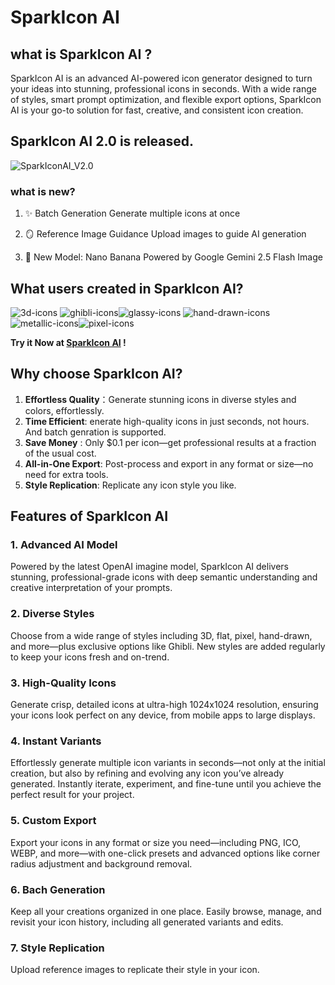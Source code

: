 # SparkIcon AI
## what is SparkIcon AI ?
SparkIcon AI is an advanced AI-powered icon generator designed to turn your ideas into stunning, professional icons in seconds. With a wide range of styles, smart prompt optimization, and flexible export options, SparkIcon AI is your go-to solution for fast, creative, and consistent icon creation.

## SparkIcon AI 2.0 is released.

![SparkIconAI_V2.0](https://icons.sparkiconai.com/introduction_v2.png)
### what is new?
1. ✨ Batch Generation
Generate multiple icons at once

2. 🪞 Reference Image Guidance
Upload images to guide AI generation

3. 🍌 New Model: Nano Banana
Powered by Google Gemini 2.5 Flash Image

## What users created in SparkIcon AI?
![3d-icons](https://icons.sparkiconai.com/3d-icons-1.png) ![ghibli-icons](https://icons.sparkiconai.com/7349a10e1a7bd31f79d3332ff3fa9985_1_1753110184_8529.png)![glassy-icons](https://icons.sparkiconai.com/glassy-icons-3.png)
![hand-drawn-icons](https://icons.sparkiconai.com/hand-drawn-icons-2.png) ![metallic-icons](https://icons.sparkiconai.com/metallic-icons-3.png)![pixel-icons](https://icons.sparkiconai.com/pixel-icons-3.png)

**Try it Now at [SparkIcon AI](https://sparkiconai.com?utm_source=github) !**

## Why choose SparkIcon AI?
1. **Effortless Quality**：Generate stunning icons in diverse styles and colors, effortlessly.
2. **Time Efficient**: enerate high-quality icons in just seconds, not hours. And batch genration is supported.
3. **Save Money** : Only $0.1 per icon—get professional results at a fraction of the usual cost.
4. **All-in-One Export**: Post-process and export in any format or size—no need for extra tools.
5. **Style Replication**: Replicate any icon style you like.

## Features of SparkIcon AI
### 1. Advanced AI Model
Powered by the latest OpenAI imagine model, SparkIcon AI delivers stunning, professional-grade icons with deep semantic understanding and creative interpretation of your prompts.

### 2. Diverse Styles
Choose from a wide range of styles including 3D, flat, pixel, hand-drawn, and more—plus exclusive options like Ghibli. New styles are added regularly to keep your icons fresh and on-trend.

### 3. High-Quality Icons
Generate crisp, detailed icons at ultra-high 1024x1024 resolution, ensuring your icons look perfect on any device, from mobile apps to large displays.

### 4. Instant Variants
Effortlessly generate multiple icon variants in seconds—not only at the initial creation, but also by refining and evolving any icon you’ve already generated. Instantly iterate, experiment, and fine-tune until you achieve the perfect result for your project.

### 5. Custom Export
Export your icons in any format or size you need—including PNG, ICO, WEBP, and more—with one-click presets and advanced options like corner radius adjustment and background removal.

### 6. Bach Generation
Keep all your creations organized in one place. Easily browse, manage, and revisit your icon history, including all generated variants and edits.

### 7. Style  Replication
Upload reference images to replicate their style in your icon.

